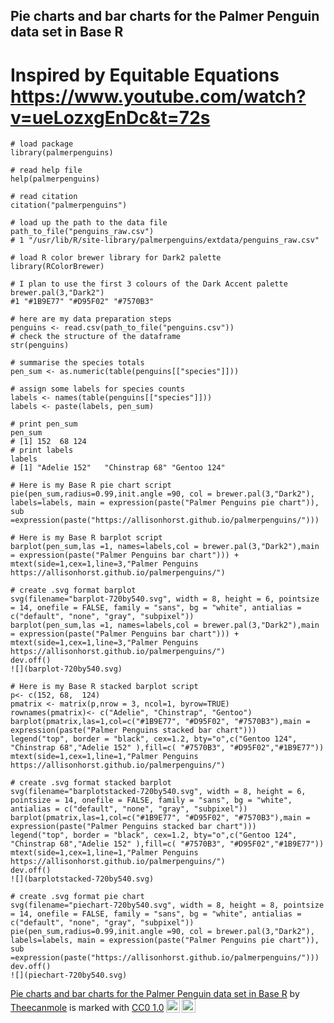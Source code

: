 

## Pie charts and bar charts for the Palmer Penguin data set in Base R

# Inspired by Equitable Equations https://www.youtube.com/watch?v=ueLozxgEnDc&t=72s
```{r}
# load package
library(palmerpenguins)

# read help file
help(palmerpenguins)

# read citation
citation("palmerpenguins")

# load up the path to the data file
path_to_file("penguins_raw.csv")
# 1 "/usr/lib/R/site-library/palmerpenguins/extdata/penguins_raw.csv"

# load R color brewer library for Dark2 palette
library(RColorBrewer)

# I plan to use the first 3 colours of the Dark Accent palette
brewer.pal(3,"Dark2")
#1 "#1B9E77" "#D95F02" "#7570B3"

# here are my data preparation steps
penguins <- read.csv(path_to_file("penguins.csv"))
# check the structure of the dataframe
str(penguins)

# summarise the species totals
pen_sum <- as.numeric(table(penguins[["species"]]))

# assign some labels for species counts
labels <- names(table(penguins[["species"]]))
labels <- paste(labels, pen_sum)

# print pen_sum
pen_sum
# [1] 152  68 124
# print labels
labels
# [1] "Adelie 152"   "Chinstrap 68" "Gentoo 124"

# Here is my Base R pie chart script
pie(pen_sum,radius=0.99,init.angle =90, col = brewer.pal(3,"Dark2"), labels=labels, main = expression(paste("Palmer Penguins pie chart")), sub =expression(paste("https://allisonhorst.github.io/palmerpenguins/")))

# Here is my Base R barplot script
barplot(pen_sum,las =1, names=labels,col = brewer.pal(3,"Dark2"),main = expression(paste("Palmer Penguins bar chart"))) +
mtext(side=1,cex=1,line=3,"Palmer Penguins https://allisonhorst.github.io/palmerpenguins/")

# create .svg format barplot
svg(filename="barplot-720by540.svg", width = 8, height = 6, pointsize = 14, onefile = FALSE, family = "sans", bg = "white", antialias = c("default", "none", "gray", "subpixel"))
barplot(pen_sum,las =1, names=labels,col = brewer.pal(3,"Dark2"),main = expression(paste("Palmer Penguins bar chart"))) +
mtext(side=1,cex=1,line=3,"Palmer Penguins https://allisonhorst.github.io/palmerpenguins/")
dev.off()
![](barplot-720by540.svg)

# Here is my Base R stacked barplot script
p<- c(152, 68,  124)
pmatrix <- matrix(p,nrow = 3, ncol=1, byrow=TRUE)
rownames(pmatrix)<- c("Adelie", "Chinstrap", "Gentoo")
barplot(pmatrix,las=1,col=c("#1B9E77", "#D95F02", "#7570B3"),main = expression(paste("Palmer Penguins stacked bar chart")))
legend("top", border = "black", cex=1.2, bty="o",c("Gentoo 124", "Chinstrap 68","Adelie 152" ),fill=c( "#7570B3", "#D95F02","#1B9E77"))
mtext(side=1,cex=1,line=1,"Palmer Penguins https://allisonhorst.github.io/palmerpenguins/")

# create .svg format stacked barplot
svg(filename="barplotstacked-720by540.svg", width = 8, height = 6, pointsize = 14, onefile = FALSE, family = "sans", bg = "white", antialias = c("default", "none", "gray", "subpixel"))
barplot(pmatrix,las=1,col=c("#1B9E77", "#D95F02", "#7570B3"),main = expression(paste("Palmer Penguins stacked bar chart")))
legend("top", border = "black", cex=1.2, bty="o",c("Gentoo 124", "Chinstrap 68","Adelie 152" ),fill=c( "#7570B3", "#D95F02","#1B9E77"))
mtext(side=1,cex=1,line=1,"Palmer Penguins https://allisonhorst.github.io/palmerpenguins/")
dev.off()
![](barplotstacked-720by540.svg)

# create .svg format pie chart
svg(filename="piechart-720by540.svg", width = 8, height = 8, pointsize = 14, onefile = FALSE, family = "sans", bg = "white", antialias = c("default", "none", "gray", "subpixel"))
pie(pen_sum,radius=0.99,init.angle =90, col = brewer.pal(3,"Dark2"), labels=labels, main = expression(paste("Palmer Penguins pie chart")), sub =expression(paste("https://allisonhorst.github.io/palmerpenguins/")))
dev.off()
![](piechart-720by540.svg)
```

<p xmlns:cc="http://creativecommons.org/ns#" xmlns:dct="http://purl.org/dc/terms/"><a property="dct:title" rel="cc:attributionURL" href="https://github.com/theecanmole/penguins">Pie charts and bar charts for the Palmer Penguin data set in Base R</a> by <a rel="cc:attributionURL dct:creator" property="cc:attributionName" href="https://github.com/theecanmole">Theecanmole</a> is marked with <a href="https://creativecommons.org/publicdomain/zero/1.0/?ref=chooser-v1" target="_blank" rel="license noopener noreferrer" style="display:inline-block;">CC0 1.0<img style="height:22px!important;margin-left:3px;vertical-align:text-bottom;" src="https://mirrors.creativecommons.org/presskit/icons/cc.svg?ref=chooser-v1" alt=""><img style="height:22px!important;margin-left:3px;vertical-align:text-bottom;" src="https://mirrors.creativecommons.org/presskit/icons/zero.svg?ref=chooser-v1" alt=""></a></p> 
